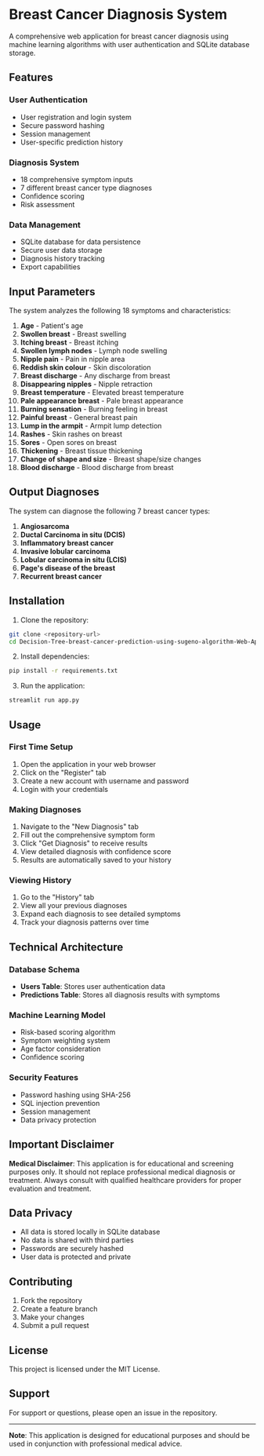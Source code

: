 # Breast Cancer Diagnosis System

A comprehensive web application for breast cancer diagnosis using machine learning algorithms with user authentication and SQLite database storage.

## Features

### User Authentication
- User registration and login system
- Secure password hashing
- Session management
- User-specific prediction history

### Diagnosis System
- 18 comprehensive symptom inputs
- 7 different breast cancer type diagnoses
- Confidence scoring
- Risk assessment

### Data Management
- SQLite database for data persistence
- Secure user data storage
- Diagnosis history tracking
- Export capabilities

## Input Parameters

The system analyzes the following 18 symptoms and characteristics:

1. **Age** - Patient's age
2. **Swollen breast** - Breast swelling
3. **Itching breast** - Breast itching
4. **Swollen lymph nodes** - Lymph node swelling
5. **Nipple pain** - Pain in nipple area
6. **Reddish skin colour** - Skin discoloration
7. **Breast discharge** - Any discharge from breast
8. **Disappearing nipples** - Nipple retraction
9. **Breast temperature** - Elevated breast temperature
10. **Pale appearance breast** - Pale breast appearance
11. **Burning sensation** - Burning feeling in breast
12. **Painful breast** - General breast pain
13. **Lump in the armpit** - Armpit lump detection
14. **Rashes** - Skin rashes on breast
15. **Sores** - Open sores on breast
16. **Thickening** - Breast tissue thickening
17. **Change of shape and size** - Breast shape/size changes
18. **Blood discharge** - Blood discharge from breast

## Output Diagnoses

The system can diagnose the following 7 breast cancer types:

1. **Angiosarcoma**
2. **Ductal Carcinoma in situ (DCIS)**
3. **Inflammatory breast cancer**
4. **Invasive lobular carcinoma**
5. **Lobular carcinoma in situ (LCIS)**
6. **Page's disease of the breast**
7. **Recurrent breast cancer**

## Installation

1. Clone the repository:
```bash
git clone <repository-url>
cd Decision-Tree-breast-cancer-prediction-using-sugeno-algorithm-Web-App
```

2. Install dependencies:
```bash
pip install -r requirements.txt
```

3. Run the application:
```bash
streamlit run app.py
```

## Usage

### First Time Setup
1. Open the application in your web browser
2. Click on the "Register" tab
3. Create a new account with username and password
4. Login with your credentials

### Making Diagnoses
1. Navigate to the "New Diagnosis" tab
2. Fill out the comprehensive symptom form
3. Click "Get Diagnosis" to receive results
4. View detailed diagnosis with confidence score
5. Results are automatically saved to your history

### Viewing History
1. Go to the "History" tab
2. View all your previous diagnoses
3. Expand each diagnosis to see detailed symptoms
4. Track your diagnosis patterns over time

## Technical Architecture

### Database Schema
- **Users Table**: Stores user authentication data
- **Predictions Table**: Stores all diagnosis results with symptoms

### Machine Learning Model
- Risk-based scoring algorithm
- Symptom weighting system
- Age factor consideration
- Confidence scoring

### Security Features
- Password hashing using SHA-256
- SQL injection prevention
- Session management
- Data privacy protection

## Important Disclaimer

**Medical Disclaimer**: This application is for educational and screening purposes only. It should not replace professional medical diagnosis or treatment. Always consult with qualified healthcare providers for proper evaluation and treatment.

## Data Privacy

- All data is stored locally in SQLite database
- No data is shared with third parties
- Passwords are securely hashed
- User data is protected and private

## Contributing

1. Fork the repository
2. Create a feature branch
3. Make your changes
4. Submit a pull request

## License

This project is licensed under the MIT License.

## Support

For support or questions, please open an issue in the repository.

---

**Note**: This application is designed for educational purposes and should be used in conjunction with professional medical advice.